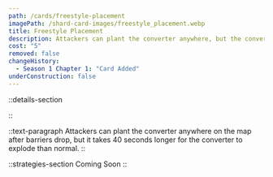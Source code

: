 ```yaml
---
path: /cards/freestyle-placement
imagePath: /shard-card-images/freestyle_placement.webp
title: Freestyle Placement
description: Attackers can plant the converter anywhere, but the converting time +40s.
cost: "5"
removed: false
changeHistory:
  - Season 1 Chapter 1: "Card Added"
underConstruction: false
---
```


::details-section

::

::text-paragraph
Attackers can plant the converter anywhere on the map after barriers drop, but it takes 40 seconds longer for the converter to explode than normal.
::

::strategies-section
Coming Soon
::
